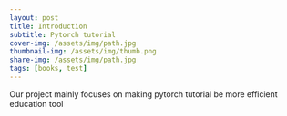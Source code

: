 ```yaml
---
layout: post
title: Introduction
subtitle: Pytorch tutorial
cover-img: /assets/img/path.jpg
thumbnail-img: /assets/img/thumb.png
share-img: /assets/img/path.jpg
tags: [books, test]
---
```


Our project mainly focuses on making pytorch tutorial be more efficient education tool 
